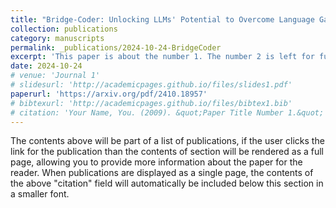 ```yaml
---
title: "Bridge-Coder: Unlocking LLMs' Potential to Overcome Language Gaps in Low-Resource Code"
collection: publications
category: manuscripts
permalink: _publications/2024-10-24-BridgeCoder
excerpt: 'This paper is about the number 1. The number 2 is left for future work.'
date: 2024-10-24
# venue: 'Journal 1'
# slidesurl: 'http://academicpages.github.io/files/slides1.pdf'
paperurl: 'https://arxiv.org/pdf/2410.18957'
# bibtexurl: 'http://academicpages.github.io/files/bibtex1.bib'
# citation: 'Your Name, You. (2009). &quot;Paper Title Number 1.&quot; <i>Journal 1</i>. 1(1).'
---
```

The contents above will be part of a list of publications, if the user clicks the link for the publication than the contents of section will be rendered as a full page, allowing you to provide more information about the paper for the reader. When publications are displayed as a single page, the contents of the above "citation" field will automatically be included below this section in a smaller font.
